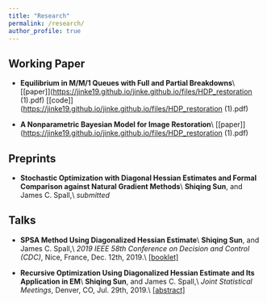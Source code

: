 ```yaml
---
title: "Research"
permalink: /research/
author_profile: true
---
```


Working Paper
---

* **Equilibrium in M/M/1 Queues with Full and Partial Breakdowns**\\
  [[paper]](https://jinke19.github.io/jinke.github.io/files/HDP_restoration (1).pdf) [[code]](https://jinke19.github.io/jinke.github.io/files/HDP_restoration (1).pdf)

* **A Nonparametric Bayesian Model for Image Restoration**\\
  [[paper]](https://jinke19.github.io/jinke.github.io/files/HDP_restoration (1).pdf)


Preprints
---
* **Stochastic Optimization with Diagonal Hessian Estimates and Formal Comparison against Natural Gradient Methods**\\
  **Shiqing Sun**, and James C. Spall,\\
  _submitted_

Talks
---
* **SPSA Method Using Diagonalized Hessian Estimate**\\
  **Shiqing Sun**, and James C. Spall,\\
  _2019 IEEE 58th Conference on Decision and Control (CDC)_, Nice, France, Dec. 12th, 2019.\\
  [[booklet]](https://cdc2019.ieeecss.org/files/CDC2019Booklet.pdf)
  
* **Recursive Optimization Using Diagonalized Hessian Estimate and Its Application in EM**\\
  **Shiqing Sun**, and James C. Spall,\\
  _Joint Statistical Meetings_, Denver, CO, Jul. 29th, 2019.\\
  [[abstract]](https://ww2.amstat.org/meetings/jsm/2019/onlineprogram/AbstractDetails.cfm?abstractid=307324)
